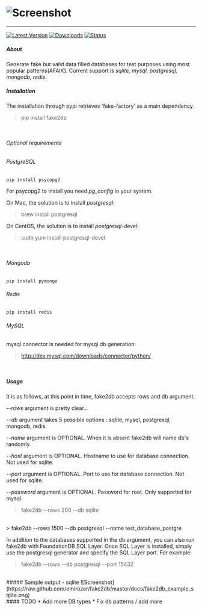 ![Screenshot](https://raw.github.com/emirozer/fake2db/master/docs/fake2db_logo_screenshot.png)
===========
***

[![Latest Version](https://img.shields.io/pypi/v/fake2db.svg)](https://img.shields.io/pypi/v/fake2db.svg)
[![Downloads](https://img.shields.io/pypi/dm/fake2db.svg)](https://img.shields.io/pypi/dm/fake2db.svg)
[![Status](https://img.shields.io/pypi/status/fake2db.svg)](https://img.shields.io/pypi/status/fake2db.svg)



##### About

Generate fake but valid data filled databases for test purposes using most popular patterns(AFAIK).
Current support is *sqlite, mysql, postgresql, mongodb, redis*. <br>

##### Installation

The installation through pypi retrieves 'fake-factory' as a main dependency.
> pip install fake2db
<br>

###### Optional requirements

###### PostgreSQL

    pip install psycopg2

For psycopg2 to install you need *pg_config* in your system.

On Mac, the solution is to install *postgresql*:
> brew install postgresql

On CentOS, the solution is to install *postgresql-devel*:
> sudo yum install postgresql-devel
<br>

###### Mongodb

    pip install pymongo

###### Redis

    pip install redis

###### MySQL

mysql connector is needed for mysql db generation:
> http://dev.mysql.com/downloads/connector/python/
<br>

##### Usage

It is as follows, at this point in time, fake2db accepts rows and db argument.

*--rows* argument is pretty clear...

*--db* argument takes 5 possible options : sqlite, mysql, postgresql, mongodb, redis

*--name* argument is OPTIONAL. When it is absent fake2db will name db's randomly.

*--host* argument is OPTIONAL. Hostname to use for database connection. Not used for sqlite.

*--port* argument is OPTIONAL. Port to use for database connection. Not used for sqlite.

*--password* argument is OPTIONAL. Password for root. Only supported for mysql.

> fake2db --rows 200 --db sqlite
<br>
> fake2db --rows 1500 --db postgresql --name test_database_postgre

In addition to the databases supported in the db argument, you can also run fake2db with FoundationDB SQL Layer. Once SQL Layer is installed, simply use the postgresql generator and specify the SQL Layer port. For example:

> fake2db --rows --db postgresql --port 15432

<br>
##### Sample output - sqlite
![Screenshot](https://raw.github.com/emirozer/fake2db/master/docs/fake2db_example_sqlite.png)


<br>
#### TODO
    * Add more DB types
    * Fix db patterns / add more
